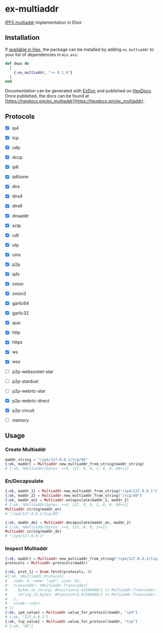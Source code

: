 # ex-multiaddr
[IPFS multiaddr](https://multiformats.io/multiaddr/) implementation in Elixir

## Installation

If [available in Hex](https://hex.pm/docs/publish), the package can be installed
by adding `ex_multiaddr` to your list of dependencies in `mix.exs`:

```elixir
def deps do
  [
    {:ex_multiaddr, "~> 0.1.0"}
  ]
end
```

Documentation can be generated with [ExDoc](https://github.com/elixir-lang/ex_doc)
and published on [HexDocs](https://hexdocs.pm). Once published, the docs can
be found at [https://hexdocs.pm/ex_multiaddr](https://hexdocs.pm/ex_multiaddr).

## Protocols
- [X] ip4
- [X] tcp
- [X] udp
- [X] dccp
- [X] ip6
- [X] ip6zone
- [X] dns
- [X] dns4
- [X] dns6
- [X] dnsaddr
- [X] sctp
- [X] udt
- [X] utp
- [X] unix
- [X] p2p
- [X] ipfs
- [X] onion
- [X] onion3
- [X] garlic64
- [X] garlic32
- [X] quic
- [X] http
- [X] https
- [X] ws
- [X] wss
- [ ] p2p-websocket-star
- [ ] p2p-stardust
- [ ] p2p-webrtc-star
- [X] p2p-webrtc-direct
- [X] p2p-circuit
- [ ] memory



## Usage

### Create Multiaddr
```elixir
maddr_string = "/ip4/127.0.0.1/tcp/80"
{:ok, maddr} = Multiaddr.new_multiaddr_from_string(maddr_string)
# {:ok, %Multiaddr{bytes: <<4, 127, 0, 0, 1, 6, 0, 80>>}}
```

### En/Decapsulate
```Elixir
{:ok, maddr_1} = Multiaddr.new_multiaddr_from_string("/ip4/127.0.0.1")
{:ok, maddr_2} = Multiaddr.new_multiaddr_from_string("/tcp/80")
{:ok, maddr_en} = Multiaddr.encapsulate(maddr_1, maddr_2)
# {:ok, %Multiaddr{bytes: <<4, 127, 0, 0, 1, 6, 0, 80>>}}
Multiaddr.string(maddr_en)
# "/ip4/127.0.0.1/tcp/80"

{:ok, maddr_de} = Multiaddr.decapsulate(maddr_en, maddr_2)
# {:ok, %Multiaddr{bytes: <<4, 127, 0, 0, 1>>}}
Multiaddr.string(maddr_de)
# "/ip4/127.0.0.1"
```

### Inspect Multiaddr
```elixir
{:ok, maddr} = Multiaddr.new_multiaddr_from_string("/ip4/127.0.0.1/tcp/80")
protocols = Multiaddr.protocols(maddr)

{:ok, prot_1} = Enum.fetch(protocols, 0)
#{:ok, %Multiaddr.Protocol{
#   code: 4, name: "ip4", size: 32,
#   transcoder: %Multiaddr.Transcoder{
#     bytes_to_string: #Function<2.41508498/1 in Multiaddr.Transcoder.ip4_transcoder/0>,
#     string_to_bytes: #Function<3.41508498/1 in Multiaddr.Transcoder.ip4_transcoder/0>
#   },
#   vcode: <<4>>
# }}
{:ok, ip4_value} = Multiaddr.value_for_protocol(maddr, "ip4")
# {:ok, "127.0.0.1"}
{:ok, tcp_value} = Multiaddr.value_for_protocol(maddr, "tcp")
# {:ok, "80"}
```
